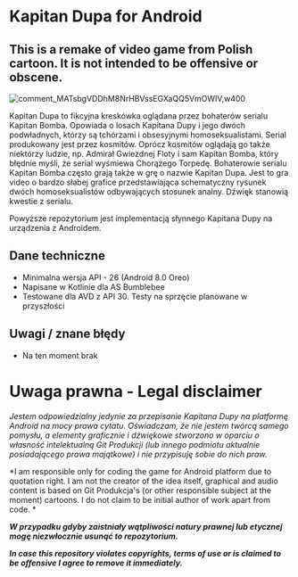 # Kapitan Dupa for Android

## This is a remake of video game from Polish cartoon. It is not intended to be offensive or obscene.

![comment_MATsbgVDDhM8NrHBVssEGXaQQ5VmOWIV,w400](https://user-images.githubusercontent.com/81091594/180625194-d07c31d9-e03b-4b43-bfec-35a1327bb669.jpg)

Kapitan Dupa to fikcyjna kreskówka oglądana przez bohaterów serialu Kapitan Bomba. Opowiada o losach Kapitana Dupy i jego dwóch podwładnych, którzy są tchórzami i obsesyjnymi homoseksualistami. Serial produkowany jest przez kosmitów. Oprócz kosmitów oglądają go także niektórzy ludzie, np. Admirał Gwiezdnej Floty i sam Kapitan Bomba, który błędnie myśli, że serial wyśmiewa Chorążego Torpedę. Bohaterowie serialu Kapitan Bomba często grają także w grę o nazwie Kapitan Dupa. Jest to gra video o bardzo słabej grafice przedstawiająca schematyczny rysunek dwóch homoseksualistów odbywających stosunek analny. Dźwięk stanowią kwestie z serialu.

Powyższe repozytorium jest implementacją słynnego Kapitana Dupy na urządzenia z Androidem.

## Dane techniczne
- Minimalna wersja API - 26 (Android 8.0 Oreo)
- Napisane w Kotlinie dla AS Bumblebee
- Testowane dla AVD z API 30. Testy na sprzęcie planowane w przyszłości

## Uwagi / znane błędy
- Na ten moment brak

# Uwaga prawna - Legal disclaimer

*Jestem odpowiedzialny jedynie za przepisanie Kapitana Dupy na platformę Android na mocy prawa cytatu. Oświadczam, że nie jestem twórcą samego pomysłu, a elementy graficznie i dźwiękowe stworzono w oparciu o własność intelektualną Git Produkcji (lub innego podmiotu aktualnie posiadającego prawa majątkowe) i nie przypisuję sobie do nich praw.*

*I am responsible only for coding the game for Android platform due to quotation right. I am not the creator of the idea itself, graphical and audio content is based on Git Produkcja's (or other responsible subject at the moment) cartoons. I do not claim to be initial author of work apart from code.
*

***W przypadku gdyby zaistniały wątpliwości natury prawnej lub etycznej mogę niezwłocznie usunąć to repozytorium.***

***In case this repository violates copyrights, terms of use or is claimed to be offensive I agree to remove it immediately.***

